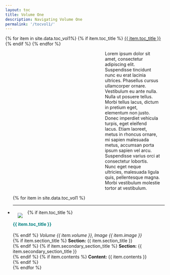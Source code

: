 ```yaml
---
layout: toc
title: Volume One
description: Navigating Volume One
permalink: '/tocvol1/'
---
```


<div id= 'divsidenav'
  <div class="sidenav">
    <div class="list-group">
      {% for item in site.data.toc_vol1%}
        {% if item.toc_title %}
          <a href="#{{ item.toc_link }}">{{ item.toc_title }}</a><br />
        {% endif %}
      {% endfor %}
    </div>    
  </div>
</div>

<div class="d-inline-flex">
  <p style="margin-left: 315px; margin-right: 15px"> Lorem ipsum dolor sit amet, consectetur adipiscing elit. Suspendisse tincidunt nunc eu erat lacinia ultrices. Phasellus cursus ullamcorper ornare. Vestibulum eu ante nulla. Nulla ut posuere tellus. Morbi tellus lacus, dictum in pretium eget, elementum non justo. Donec imperdiet vehicula turpis, eget eleifend lacus. Etiam laoreet, metus in rhoncus ornare, mi sapien malesuada metus, accumsan porta ipsum sapien vel arcu. Suspendisse varius orci at consectetur lobortis. Nunc eget neque ultricies, malesuada ligula quis, pellentesque magna. Morbi vestibulum molestie tortor at vestibulum.</p>
</div>


<ul class="list-unstyled">
{% for item in site.data.toc_vol1 %}
  <li style="position: static">
  <div id='divthumbs'>
    <div class= 'divthumb'>
      <hr>
        <a href="{{ site.baseurl }}/toc_vol1/{{ item.pid }}"><img style="padding: 0 15px; float: left; clear: both; margin-top: 10px" src="{{ item.thumbnail }}"/></a>
          <div class="label">
          {% if item.toc_title %}
            <font color= "teal"><h4><a id="{{ item.toc_link }}"></a> {{ item.toc_title }}</h4></font>
          {% endif %}
          <i>Volume {{ item.volume }}, Image {{ item.image }}</i><br />
          {% if item.section_title %}
            <strong>Section:</strong> {{ item.section_title }}<br />
          {% endif %}
          {% if item.secondary_section_title %}
            <strong>Section:</strong> {{ item.secondary_section_title }}<br />
          {% endif %}
          {% if item.contents %}
            <strong>Content:</strong> {{ item.contents }}<br />
          {% endif %}
            <p style="margin-left: 315px; margin-right: 15px; border-box; position: fixed; height=100%; width=100%"></p>
          </div>
    </div>
  </div>
  </li>
{% endfor %}
</ul>
